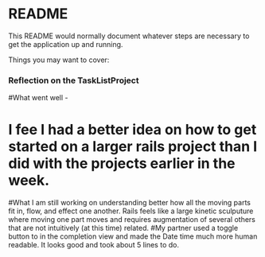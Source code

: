 # README

This README would normally document whatever steps are necessary to get the
application up and running.

Things you may want to cover:

### Reflection on the TaskListProject
#What went well - 
# I fee I had a better idea on how to get started on a larger rails project than I did with the projects earlier in the week. 
#What I am still working on understanding better how all the moving parts fit in, flow, and effect one another. Rails feels like a large kinetic sculputure where moving one part moves and requires augmentation of several others that are not intuitively (at this time) related. 
#My partner used a toggle button to in the completion view and made the Date time much more human readable. It looks good and took about 5 lines to do.
#
